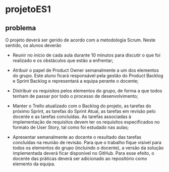 # projetoES1
## problema
O projeto deverá ser gerido de acordo com a metodologia Scrum. Neste sentido, os alunos deverão

- Reunir no início de cada aula durante 10 minutos para discutir o que foi realizado e os obstáculos que estão a enfrentar;

- Atribuír o papel de Product Owner semanalmente a um dos elementos do grupo. Este aluno ficará responsável pela gestão do Product Backlog e Sprint Backlog e representará a equipa perante o docente;

- Distribuir os requisitos pelos elementos do grupo, de forma a que todos tenham de passar por todo o processo de desenvolvimento;

- Manter o Trello atualizado com o Backlog do projeto, as tarefas do próximo Sprint, as tarefas do Sprint Atual, as tarefas em revisão pelo docente e as tarefas concluídas. As tarefas associadas à implementação de requisitos devem ter os requisitos especificados no formato de User Story, tal como foi estudado nas aulas;

- Apresentar semanalmente ao docente o resultado das tarefas concluídas na reunião de revisão. Para que o trabalho fique visível para todos os elementos do grupo (incluindo o docente), a versão da solução implementada deverá ficar disponível no GitHub. Para esse efeito, o docente das práticas deverá ser adicionado ao repositório como elemento da equipa.
